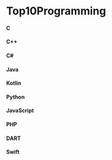 ﻿# Top10Programming

<h4>C</h4>
<h4>C++</h4>
<h4>C#</h4>
<h4>Java</h4>
<h4>Kotlin</h4>
<h4>Python</h4>
<h4>JavaScript</h4>
<h4>PHP</h4>
<h4>DART</h4>
<h4>Swift</h4>
